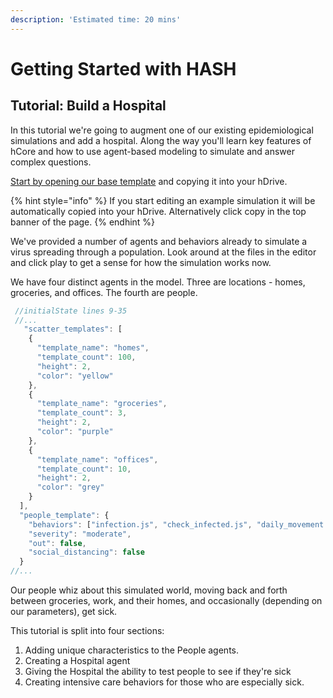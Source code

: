 ```yaml
---
description: 'Estimated time: 20 mins'
---
```


# Getting Started with HASH

## Tutorial: Build a Hospital

In this tutorial we're going to augment one of our existing epidemiological simulations and add a hospital. Along the way you'll learn key features of hCore and how to use agent-based modeling to simulate and answer complex questions.  

 [Start by opening our base template](https://hash.ai/index/5e86c068eb2a710a4a2fe11e/getting-started-base) and copying it into your hDrive.

{% hint style="info" %}
If you start editing an example simulation it will be automatically copied into your hDrive. Alternatively click copy in the top banner of the page.
{% endhint %}

We've provided a number of agents and behaviors already to simulate a virus spreading through a population. Look around at the files in the editor and click play to get a sense for how the simulation works now.

We have four distinct agents in the model. Three are locations - homes, groceries, and offices. The fourth are people. 

```javascript
 //initialState lines 9-35
 //...
   "scatter_templates": [
    {
      "template_name": "homes",
      "template_count": 100,
      "height": 2,
      "color": "yellow"
    },
    {
      "template_name": "groceries",
      "template_count": 3,
      "height": 2,
      "color": "purple"
    },
    {
      "template_name": "offices",
      "template_count": 10,
      "height": 2,
      "color": "grey"
    }
  ],
  "people_template": {
    "behaviors": ["infection.js", "check_infected.js", "daily_movement.js"],
    "severity": "moderate",
    "out": false,
    "social_distancing": false
  }
//...
```

Our people whiz about this simulated world, moving back and forth between groceries, work, and their homes, and occasionally \(depending on our parameters\), get sick. 

This tutorial is split into four sections: 

1. Adding unique characteristics to the People agents.
2. Creating a Hospital agent
3. Giving the Hospital the ability to test people to see if they're sick
4. Creating intensive care behaviors for those who are especially sick.

